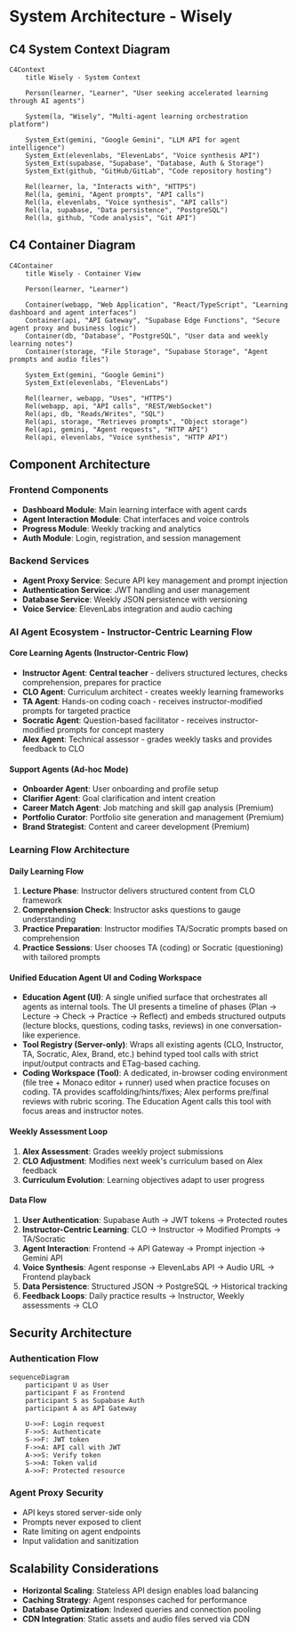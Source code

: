 # System Architecture - Wisely

## C4 System Context Diagram

```mermaid
C4Context
    title Wisely - System Context

    Person(learner, "Learner", "User seeking accelerated learning through AI agents")
    
    System(la, "Wisely", "Multi-agent learning orchestration platform")
    
    System_Ext(gemini, "Google Gemini", "LLM API for agent intelligence")
    System_Ext(elevenlabs, "ElevenLabs", "Voice synthesis API")
    System_Ext(supabase, "Supabase", "Database, Auth & Storage")
    System_Ext(github, "GitHub/GitLab", "Code repository hosting")
    
    Rel(learner, la, "Interacts with", "HTTPS")
    Rel(la, gemini, "Agent prompts", "API calls")
    Rel(la, elevenlabs, "Voice synthesis", "API calls")
    Rel(la, supabase, "Data persistence", "PostgreSQL")
    Rel(la, github, "Code analysis", "Git API")
```

## C4 Container Diagram

```mermaid
C4Container
    title Wisely - Container View

    Person(learner, "Learner")
    
    Container(webapp, "Web Application", "React/TypeScript", "Learning dashboard and agent interfaces")
    Container(api, "API Gateway", "Supabase Edge Functions", "Secure agent proxy and business logic")
    Container(db, "Database", "PostgreSQL", "User data and weekly learning notes")
    Container(storage, "File Storage", "Supabase Storage", "Agent prompts and audio files")
    
    System_Ext(gemini, "Google Gemini")
    System_Ext(elevenlabs, "ElevenLabs")
    
    Rel(learner, webapp, "Uses", "HTTPS")
    Rel(webapp, api, "API calls", "REST/WebSocket")
    Rel(api, db, "Reads/Writes", "SQL")
    Rel(api, storage, "Retrieves prompts", "Object storage")
    Rel(api, gemini, "Agent requests", "HTTP API")
    Rel(api, elevenlabs, "Voice synthesis", "HTTP API")
```

## Component Architecture

### Frontend Components
- **Dashboard Module**: Main learning interface with agent cards
- **Agent Interaction Module**: Chat interfaces and voice controls  
- **Progress Module**: Weekly tracking and analytics
- **Auth Module**: Login, registration, and session management

### Backend Services
- **Agent Proxy Service**: Secure API key management and prompt injection
- **Authentication Service**: JWT handling and user management
- **Database Service**: Weekly JSON persistence with versioning
- **Voice Service**: ElevenLabs integration and audio caching

### AI Agent Ecosystem - Instructor-Centric Learning Flow

#### Core Learning Agents (Instructor-Centric Flow)
- **Instructor Agent**: **Central teacher** - delivers structured lectures, checks comprehension, prepares for practice
- **CLO Agent**: Curriculum architect - creates weekly learning frameworks
- **TA Agent**: Hands-on coding coach - receives instructor-modified prompts for targeted practice
- **Socratic Agent**: Question-based facilitator - receives instructor-modified prompts for concept mastery
- **Alex Agent**: Technical assessor - grades weekly tasks and provides feedback to CLO

#### Support Agents (Ad-hoc Mode)
- **Onboarder Agent**: User onboarding and profile setup
- **Clarifier Agent**: Goal clarification and intent creation
- **Career Match Agent**: Job matching and skill gap analysis (Premium)
- **Portfolio Curator**: Portfolio site generation and management (Premium)
- **Brand Strategist**: Content and career development (Premium)

### Learning Flow Architecture

#### Daily Learning Flow
1. **Lecture Phase**: Instructor delivers structured content from CLO framework
2. **Comprehension Check**: Instructor asks questions to gauge understanding
3. **Practice Preparation**: Instructor modifies TA/Socratic prompts based on comprehension
4. **Practice Sessions**: User chooses TA (coding) or Socratic (questioning) with tailored prompts

#### Unified Education Agent UI and Coding Workspace

- **Education Agent (UI)**: A single unified surface that orchestrates all agents as internal tools. The UI presents a timeline of phases (Plan → Lecture → Check → Practice → Reflect) and embeds structured outputs (lecture blocks, questions, coding tasks, reviews) in one conversation-like experience.
- **Tool Registry (Server-only)**: Wraps all existing agents (CLO, Instructor, TA, Socratic, Alex, Brand, etc.) behind typed tool calls with strict input/output contracts and ETag-based caching.
- **Coding Workspace (Tool)**: A dedicated, in-browser coding environment (file tree + Monaco editor + runner) used when practice focuses on coding. TA provides scaffolding/hints/fixes; Alex performs pre/final reviews with rubric scoring. The Education Agent calls this tool with focus areas and instructor notes.

#### Weekly Assessment Loop
1. **Alex Assessment**: Grades weekly project submissions
2. **CLO Adjustment**: Modifies next week's curriculum based on Alex feedback
3. **Curriculum Evolution**: Learning objectives adapt to user progress

#### Data Flow

1. **User Authentication**: Supabase Auth → JWT tokens → Protected routes
2. **Instructor-Centric Learning**: CLO → Instructor → Modified Prompts → TA/Socratic
3. **Agent Interaction**: Frontend → API Gateway → Prompt injection → Gemini API
4. **Voice Synthesis**: Agent response → ElevenLabs API → Audio URL → Frontend playback
5. **Data Persistence**: Structured JSON → PostgreSQL → Historical tracking
6. **Feedback Loops**: Daily practice results → Instructor, Weekly assessments → CLO

## Security Architecture

### Authentication Flow
```mermaid
sequenceDiagram
    participant U as User
    participant F as Frontend
    participant S as Supabase Auth
    participant A as API Gateway
    
    U->>F: Login request
    F->>S: Authenticate
    S->>F: JWT token
    F->>A: API call with JWT
    A->>S: Verify token
    S->>A: Token valid
    A->>F: Protected resource
```

### Agent Proxy Security
- API keys stored server-side only
- Prompts never exposed to client
- Rate limiting on agent endpoints
- Input validation and sanitization

## Scalability Considerations

- **Horizontal Scaling**: Stateless API design enables load balancing
- **Caching Strategy**: Agent responses cached for performance
- **Database Optimization**: Indexed queries and connection pooling
- **CDN Integration**: Static assets and audio files served via CDN